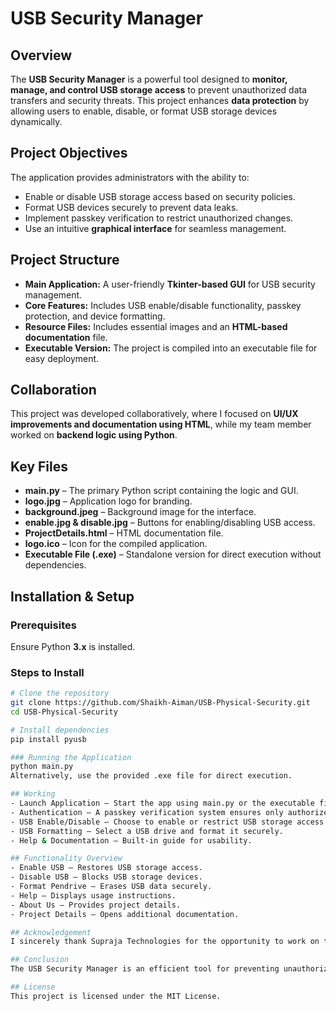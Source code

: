 # USB Security Manager  

## Overview  
The **USB Security Manager** is a powerful tool designed to **monitor, manage, and control USB storage access** to prevent unauthorized data transfers and security threats. This project enhances **data protection** by allowing users to enable, disable, or format USB storage devices dynamically.  

## Project Objectives  
The application provides administrators with the ability to:  
- Enable or disable USB storage access based on security policies.  
- Format USB devices securely to prevent data leaks.  
- Implement passkey verification to restrict unauthorized changes.  
- Use an intuitive **graphical interface** for seamless management.  

## Project Structure  
- **Main Application:** A user-friendly **Tkinter-based GUI** for USB security management.  
- **Core Features:** Includes USB enable/disable functionality, passkey protection, and device formatting.  
- **Resource Files:** Includes essential images and an **HTML-based documentation** file.  
- **Executable Version:** The project is compiled into an executable file for easy deployment.  

## Collaboration  
This project was developed collaboratively, where I focused on **UI/UX improvements and documentation using HTML**, while my team member worked on **backend logic using Python**.  

## Key Files  
- **main.py** – The primary Python script containing the logic and GUI.  
- **logo.jpg** – Application logo for branding.  
- **background.jpeg** – Background image for the interface.  
- **enable.jpg & disable.jpg** – Buttons for enabling/disabling USB access.  
- **ProjectDetails.html** – HTML documentation file.  
- **logo.ico** – Icon for the compiled application.  
- **Executable File (.exe)** – Standalone version for direct execution without dependencies.  

## Installation & Setup  
### Prerequisites  
Ensure Python **3.x** is installed.  

### Steps to Install  
```bash
# Clone the repository
git clone https://github.com/Shaikh-Aiman/USB-Physical-Security.git
cd USB-Physical-Security

# Install dependencies
pip install pyusb

### Running the Application  
python main.py
Alternatively, use the provided .exe file for direct execution.  

## Working  
- Launch Application – Start the app using main.py or the executable file.  
- Authentication – A passkey verification system ensures only authorized users can modify USB settings.  
- USB Enable/Disable – Choose to enable or restrict USB storage access.  
- USB Formatting – Select a USB drive and format it securely.  
- Help & Documentation – Built-in guide for usability.  

## Functionality Overview  
- Enable USB – Restores USB storage access.  
- Disable USB – Blocks USB storage devices.  
- Format Pendrive – Erases USB data securely.  
- Help – Displays usage instructions.  
- About Us – Provides project details.  
- Project Details – Opens additional documentation.  

## Acknowledgement  
I sincerely thank Supraja Technologies for the opportunity to work on this project. I also appreciate my team member’s contribution to the backend development, which played a key role in its success.  

## Conclusion  
The USB Security Manager is an efficient tool for preventing unauthorized USB usage and protecting sensitive data. Its passkey-protected interface ensures secure access management, making it ideal for personal and corporate use.  

## License  
This project is licensed under the MIT License.  
